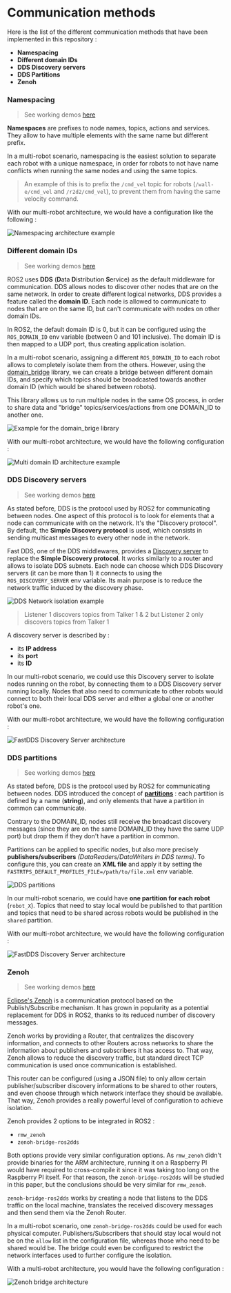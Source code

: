 
# Communication methods

Here is the list of the different communication methods that have been implemented in this repository :

- **Namespacing**
- **Different domain IDs**
- **DDS Discovery servers**
- **DDS Partitions**
- **Zenoh**

### Namespacing
> See working demos [here](./simulation.md#1-robot-separation-using-namespaces)

**Namespaces** are prefixes to node names, topics, actions and services. They allow to have multiple elements with the same name but different prefix. 

In a multi-robot scenario, namespacing is the easiest solution to separate each robot with a unique namespace, in order for robots
to not have name conflicts when running the same nodes and using the same topics.
> An example of this is to prefix the `/cmd_vel` topic for robots (`/wall-e/cmd_vel` and `/r2d2/cmd_vel`), to prevent them from having the same velocity command.

With our multi-robot architecture, we would have a configuration like the following :

![Namespacing architecture example](./img/architectures/namespacing_architecture.png)


### Different domain IDs
> See working demos [here](./simulation.md#2-multi-domain_id-communication)

ROS2 uses **DDS** (**D**ata **D**istribution **S**ervice) as the default middleware for communication. DDS allows nodes to 
discover other nodes that are on the same network. In order to create different logical networks, DDS provides a feature called 
the **domain ID**. Each node is allowed to communicate to nodes that are on the same ID, but can't communicate with nodes on other domain IDs.

In ROS2, the default domain ID is 0, but it can be configured using the `ROS_DOMAIN_ID` env variable (between 0 and 101 inclusive). The domain ID is then mapped to a UDP port, thus creating application isolation.

In a multi-robot scenario, assigning a different `ROS_DOMAIN_ID` to each robot allows to completely isolate them from the others. 
However, using the [domain_bridge](https://github.com/ros2/domain_bridge/blob/main/doc/design.md) library, we can create a bridge
between different domain IDs, and specify which topics should be broadcasted towards another domain ID (which would be shared between robots).

This library allows us to run multiple nodes in the same OS process, in order to share data and "bridge" topics/services/actions from one DOMAIN_ID to another one.

![Example for the domain_brige library](./img/domain_bridge.png)

With our multi-robot architecture, we would have the following configuration :

![Multi domain ID architecture example](./img/architectures/domain_id_architecture.png)


### DDS Discovery servers
> See working demos [here](./simulation.md#3-network-isolation-with-fastdds-discovery-server)

As stated before, DDS is the protocol used by ROS2 for communicating between nodes. One aspect of this protocol is to look for
elements that a node can communicate with on the network. It's the "Discovery protocol". By default, the **Simple Discovery 
protocol** is used, which consists in sending multicast messages to every other node in the network.

Fast DDS, one of the DDS middlewares, provides a [Discovery server](https://docs.ros.org/en/iron/Tutorials/Advanced/Discovery-Server/Discovery-Server.html) to replace the **Simple Discovery protocol**. It works similarly to a router and
allows to isolate DDS subnets.
Each node can choose which DDS Discovery servers (it can be more than 1) it connects to using the `ROS_DISCOVERY_SERVER` env 
variable. Its main purpose is to reduce the network traffic induced by the discovery phase.

![DDS Network isolation example]([./img/architectures/domain_id_architecture.png](https://docs.ros.org/en/iron/_images/ds_partition_example.svg))

> Listener 1 discovers topics from Talker 1 & 2 but Listener 2 only discovers topics from Talker 1

A discovery server is described by :
- its **IP address**
- its **port**
- its **ID**

In our multi-robot scenario, we could use this Discovery server to isolate nodes running on the robot, by connecting them to a DDS
Discovery server running locally. Nodes that also need to communicate to other robots would connect to both their local DDS server
and either a global one or another robot's one.


With our multi-robot architecture, we would have the following configuration :

![FastDDS Discovery Server architecture](./img/architectures/dds_architecture.png)

### DDS partitions
> See working demos [here](./simulation.md#4-robot-isolation-using-dds-partitions)


As stated before, DDS is the protocol used by ROS2 for communicating between nodes. DDS introduced the concept of
[**partitions**](https://docs.ros.org/en/iron/Tutorials/Advanced/FastDDS-Configuration.html#using-partitions-within-the-topic) :
each partition is defined by a name (**string**), and only elements that have a partition in common can communicate. 

Contrary to the DOMAIN_ID, nodes still receive the broadcast discovery messages (since they are on the same DOMAIN_ID they have
the same UDP port) but drop them if they don't have a partition in common.

Partitions can be applied to specific nodes, but also more precisely **publishers/subscribers** *(DataReaders/DataWriters in DDS 
terms)*. To configure this, you can create an **XML file** and apply it by setting the `FASTRTPS_DEFAULT_PROFILES_FILE=/path/to/file.xml` env variable.

![DDS partitions](./img/dds_partitions.png)

In our multi-robot scenario, we could have **one partition for each robot** (`robot_X`). Topics that need to stay local would be 
published to that partition and topics that need to be shared across robots would be published in the `shared` partition.

With our multi-robot architecture, we would have the following configuration :

![FastDDS Discovery Server architecture](./img/architectures/dds_partitions_architecture.png)

### Zenoh
> See working demos [here](./simulation.md#5-robot-isolation-with-domain-id-and-zenoh)

[Eclipse's Zenoh](https://zenoh.io/) is a communication protocol based on the Publish/Subscribe mechanism. It has grown in popularity as a potential replacement for DDS in ROS2, thanks to its reduced number of discovery messages.

Zenoh works by providing a Router, that centralizes the discovery information, and connects to other Routers across networks to share the information about publishers and subscribers it has access to. That way, Zenoh allows to reduce the discovery traffic, but standard direct TCP communication is used once communication is established.

This router can be configured (using a JSON file) to only allow certain publisher/subscriber discovery informations to be shared to other routers, and even choose through which network interface they should be available. That way, Zenoh provides a really powerful level of configuration to achieve isolation.

Zenoh provides 2 options to be integrated in ROS2 :
- `rmw_zenoh`
- `zenoh-bridge-ros2dds`


Both options provide very similar configuration options. As `rmw_zenoh` didn't provide binaries for the ARM architecture, running it on a Raspberry PI would have required to cross-compile it since it was taking too long on the Raspberry PI itself. For that reason, the `zenoh-bridge-ros2dds` will be studied in this paper, but the conclusions should be very similar for `rmw_zenoh`.

`zenoh-bridge-ros2dds` works by creating a node that listens to the DDS traffic on the local machine, translates the received discovery messages and then send them via the Zenoh Router. 

In a multi-robot scenario, one `zenoh-bridge-ros2dds` could be used for each physical computer. Publishers/Subscribers that should stay local would not be on the `allow` list in the configuration file, whereas those who need to be shared would be. The bridge could even be configured to restrict the network interfaces used to further configure the isolation.

With a multi-robot architecture, you would have the following configuration :

![Zenoh bridge architecture](./img/architectures/zenoh_architecture.png)
